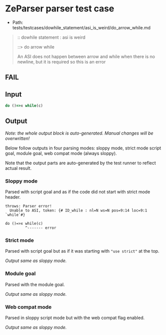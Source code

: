 # ZeParser parser test case

- Path: tests/testcases/dowhile_statement/asi_is_weird/do_arrow_while.md

> :: dowhile statement : asi is weird
>
> ::> do arrow while
>
> An ASI does not happen between arrow and while when there is no newline, but it is required so this is an error

## FAIL

## Input

`````js
do ()=>x while(c)
`````

## Output

_Note: the whole output block is auto-generated. Manual changes will be overwritten!_

Below follow outputs in four parsing modes: sloppy mode, strict mode script goal, module goal, web compat mode (always sloppy).

Note that the output parts are auto-generated by the test runner to reflect actual result.

### Sloppy mode

Parsed with script goal and as if the code did not start with strict mode header.

`````
throws: Parser error!
  Unable to ASI, token: {# ID_while : nl=N ws=N pos=9:14 loc=9:1 `while`#}

do ()=>x while(c)
         ^------- error
`````

### Strict mode

Parsed with script goal but as if it was starting with `"use strict"` at the top.

_Output same as sloppy mode._

### Module goal

Parsed with the module goal.

_Output same as sloppy mode._

### Web compat mode

Parsed in sloppy script mode but with the web compat flag enabled.

_Output same as sloppy mode._
